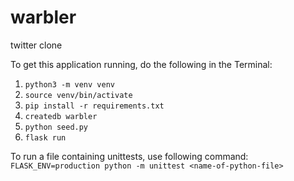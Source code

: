 # warbler
twitter clone

To get this application running, do the following in the Terminal:

1. `python3 -m venv venv`
2. `source venv/bin/activate`
3. `pip install -r requirements.txt`
4. `createdb warbler`
5. `python seed.py`
6. `flask run`

To run a file containing unittests, use following command:
`FLASK_ENV=production python -m unittest <name-of-python-file>`